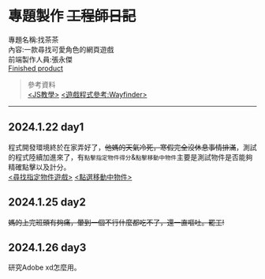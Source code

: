 # 專題製作 ~~工程師日記~~
專題名稱:找茶茶  
內容:一款尋找可愛角色的網頁遊戲  
前端製作人員:張永傑  
[Finished product]("spot_the_difference.html)
>參考資料  
>[<JS教學>](http://www.ezonesoft.com.tw/JavaScript/)
>[<遊戲程式參考:Wayfinder>](https://wayfinder.nfb.ca/)
***
## 2024.1.22 day1
程式開發環境終於在家弄好了，~~他媽的天氣冷死，寒假完全沒休息事情排滿~~，測試的程式陸續加進來了，有`點擊指定物件得分`&`點擊移動中物件`主要是測試物件是否能夠精確點擊以及計分。  
[<尋找指定物件遊戲>](/GPT測試/尋找指定物件遊戲.html)
[<點選移動中物件>](/GPT測試/點選移動中物件.html)
## 2024.1.25 day2
~~媽的上完班頭有夠痛，暈到一個不行什麼都吃不了，還一直嘔吐。罷工!~~
## 2024.1.26 day3
研究Adobe xd怎麼用。